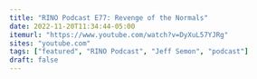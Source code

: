 ```yaml
---
title: "RINO Podcast E77: Revenge of the Normals"
date: 2022-11-20T11:34:44-05:00
itemurl: "https://www.youtube.com/watch?v=DyXuL57YJRg"
sites: "youtube.com"
tags: ["featured", "RINO Podcast", "Jeff Semon", "podcast"]
draft: false
---
```



